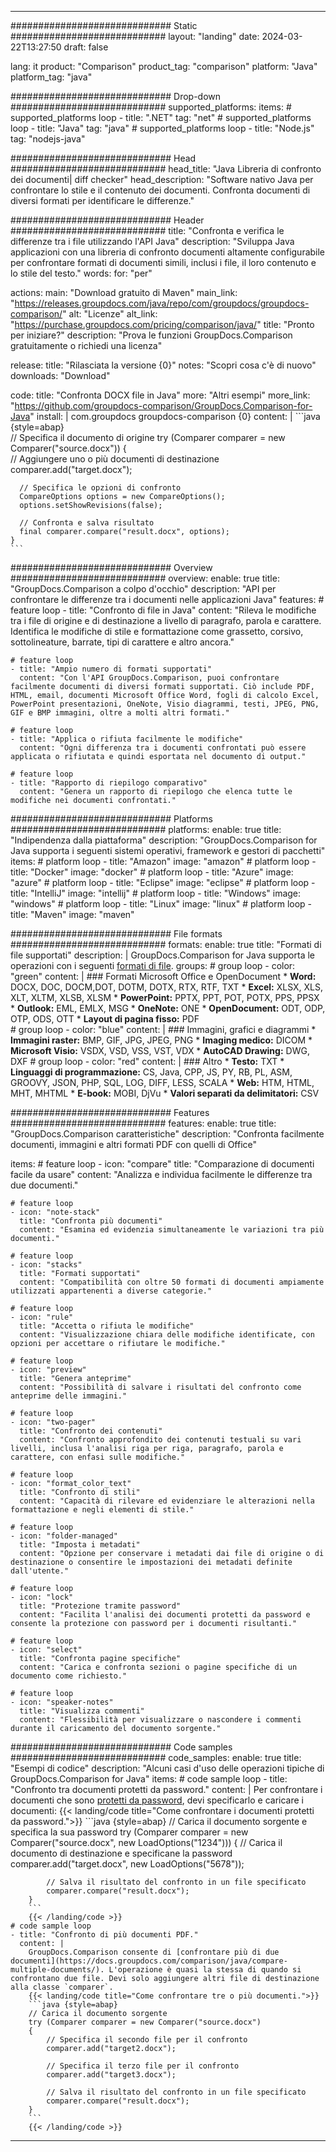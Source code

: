 
---
############################# Static ############################
layout: "landing"
date: 2024-03-22T13:27:50
draft: false

lang: it
product: "Comparison"
product_tag: "comparison"
platform: "Java"
platform_tag: "java"

############################# Drop-down ############################
supported_platforms:
  items:
    # supported_platforms loop
    - title: ".NET"
      tag: "net"
    # supported_platforms loop
    - title: "Java"
      tag: "java"
    # supported_platforms loop
    - title: "Node.js"
      tag: "nodejs-java"

############################# Head ############################
head_title: "Java Libreria di confronto dei documenti| diff checker"
head_description: "Software nativo Java per confrontare lo stile e il contenuto dei documenti. Confronta documenti di diversi formati per identificare le differenze."

############################# Header ############################
title: "Confronta e verifica le differenze tra i file utilizzando l'API Java"
description: "Sviluppa Java applicazioni con una libreria di confronto documenti altamente configurabile per confrontare formati di documenti simili, inclusi i file, il loro contenuto e lo stile del testo."
words:
  for: "per"

actions:
  main: "Download gratuito di Maven"
  main_link: "https://releases.groupdocs.com/java/repo/com/groupdocs/groupdocs-comparison/"
  alt: "Licenze"
  alt_link: "https://purchase.groupdocs.com/pricing/comparison/java/"
  title: "Pronto per iniziare?"
  description: "Prova le funzioni GroupDocs.Comparison gratuitamente o richiedi una licenza"

release:
  title: "Rilasciata la versione {0}"
  notes: "Scopri cosa c'è di nuovo"
  downloads: "Download"

code:
  title: "Confronta DOCX file in Java"
  more: "Altri esempi"
  more_link: "https://github.com/groupdocs-comparison/GroupDocs.Comparison-for-Java"
  install: |
    <dependency>
      <groupId>com.groupdocs</groupId>
      <artifactId>groupdocs-comparison</artifactId>
      <version>{0}</version>
    </dependency>
  content: |
    ```java {style=abap}  
    // Specifica il documento di origine
    try (Comparer comparer = new Comparer("source.docx"))
    {    
      // Aggiungere uno o più documenti di destinazione
      comparer.add("target.docx");

      // Specifica le opzioni di confronto
      CompareOptions options = new CompareOptions();
      options.setShowRevisions(false);

      // Confronta e salva risultato
      final comparer.compare("result.docx", options);
    }    
    ```

############################# Overview ############################
overview:
  enable: true
  title: "GroupDocs.Comparison a colpo d'occhio"
  description: "API per confrontare le differenze tra i documenti nelle applicazioni Java"
  features:
    # feature loop
    - title: "Confronto di file in Java"
      content: "Rileva le modifiche tra i file di origine e di destinazione a livello di paragrafo, parola e carattere. Identifica le modifiche di stile e formattazione come grassetto, corsivo, sottolineature, barrate, tipi di carattere e altro ancora."

    # feature loop
    - title: "Ampio numero di formati supportati"
      content: "Con l'API GroupDocs.Comparison, puoi confrontare facilmente documenti di diversi formati supportati. Ciò include PDF, HTML, email, documenti Microsoft Office Word, fogli di calcolo Excel, PowerPoint presentazioni, OneNote, Visio diagrammi, testi, JPEG, PNG, GIF e BMP immagini, oltre a molti altri formati."

    # feature loop
    - title: "Applica o rifiuta facilmente le modifiche"
      content: "Ogni differenza tra i documenti confrontati può essere applicata o rifiutata e quindi esportata nel documento di output."

    # feature loop
    - title: "Rapporto di riepilogo comparativo"
      content: "Genera un rapporto di riepilogo che elenca tutte le modifiche nei documenti confrontati."

############################# Platforms ############################
platforms:
  enable: true
  title: "Indipendenza dalla piattaforma"
  description: "GroupDocs.Comparison for Java supporta i seguenti sistemi operativi, framework e gestori di pacchetti"
  items:
    # platform loop
    - title: "Amazon"
      image: "amazon"
    # platform loop
    - title: "Docker"
      image: "docker"
    # platform loop
    - title: "Azure"
      image: "azure"
    # platform loop
    - title: "Eclipse"
      image: "eclipse"
    # platform loop
    - title: "IntelliJ"
      image: "intellij"
    # platform loop
    - title: "Windows"
      image: "windows"
    # platform loop
    - title: "Linux"
      image: "linux"
    # platform loop
    - title: "Maven"
      image: "maven"

############################# File formats ############################
formats:
  enable: true
  title: "Formati di file supportati"
  description: |
    GroupDocs.Comparison for Java supporta le operazioni con i seguenti [formati di file](https://docs.groupdocs.com/comparison/java/supported-document-formats/).
  groups:
    # group loop
    - color: "green"
      content: |
        ### Formati Microsoft Office e OpenDocument
        * **Word:** DOCX, DOC, DOCM,DOT, DOTM, DOTX, RTX, RTF, TXT
        * **Excel:** XLSX, XLS, XLT, XLTM, XLSB, XLSM
        * **PowerPoint:** PPTX, PPT, POT, POTX, PPS, PPSX
        * **Outlook:** EML, EMLX, MSG
        * **OneNote:** ONE
        * **OpenDocument:** ODT, ODP, OTP, ODS, OTT
        * **Layout di pagina fisso:** PDF        
    # group loop
    - color: "blue"
      content: |
        ### Immagini, grafici e diagrammi
        * **Immagini raster:** BMP, GIF, JPG, JPEG, PNG
        * **Imaging medico:** DICOM
        * **Microsoft Visio:** VSDX, VSD, VSS, VST, VDX
        * **AutoCAD Drawing:** DWG, DXF
      # group loop
    - color: "red"
      content: |
        ### Altro
        * **Testo:** TXT
        * **Linguaggi di programmazione:** CS, Java, CPP, JS, PY, RB, PL, ASM, GROOVY, JSON, PHP, SQL, LOG, DIFF, LESS, SCALA
        * **Web:** HTM, HTML, MHT, MHTML
        * **E-book:** MOBI, DjVu
        * **Valori separati da delimitatori:** CSV

############################# Features ############################
features:
  enable: true
  title: "GroupDocs.Comparison caratteristiche"
  description: "Confronta facilmente documenti, immagini e altri formati PDF con quelli di Office"

  items:
    # feature loop
    - icon: "compare"
      title: "Comparazione di documenti facile da usare"
      content: "Analizza e individua facilmente le differenze tra due documenti."

    # feature loop
    - icon: "note-stack"
      title: "Confronta più documenti"
      content: "Esamina ed evidenzia simultaneamente le variazioni tra più documenti."

    # feature loop
    - icon: "stacks"
      title: "Formati supportati"
      content: "Compatibilità con oltre 50 formati di documenti ampiamente utilizzati appartenenti a diverse categorie."

    # feature loop
    - icon: "rule"
      title: "Accetta o rifiuta le modifiche"
      content: "Visualizzazione chiara delle modifiche identificate, con opzioni per accettare o rifiutare le modifiche."

    # feature loop
    - icon: "preview"
      title: "Genera anteprime"
      content: "Possibilità di salvare i risultati del confronto come anteprime delle immagini."

    # feature loop
    - icon: "two-pager"
      title: "Confronto dei contenuti"
      content: "Confronto approfondito dei contenuti testuali su vari livelli, inclusa l'analisi riga per riga, paragrafo, parola e carattere, con enfasi sulle modifiche."

    # feature loop
    - icon: "format_color_text"
      title: "Confronto di stili"
      content: "Capacità di rilevare ed evidenziare le alterazioni nella formattazione e negli elementi di stile."

    # feature loop
    - icon: "folder-managed"
      title: "Imposta i metadati"
      content: "Opzione per conservare i metadati dai file di origine o di destinazione o consentire le impostazioni dei metadati definite dall'utente."

    # feature loop
    - icon: "lock"
      title: "Protezione tramite password"
      content: "Facilita l'analisi dei documenti protetti da password e consente la protezione con password per i documenti risultanti."

    # feature loop
    - icon: "select"
      title: "Confronta pagine specifiche"
      content: "Carica e confronta sezioni o pagine specifiche di un documento come richiesto."

    # feature loop
    - icon: "speaker-notes"
      title: "Visualizza commenti"
      content: "Flessibilità per visualizzare o nascondere i commenti durante il caricamento del documento sorgente."

############################# Code samples ############################
code_samples:
  enable: true
  title: "Esempi di codice"
  description: "Alcuni casi d'uso delle operazioni tipiche di GroupDocs.Comparison for Java"
  items:
    # code sample loop
    - title: "Confronto tra documenti protetti da password."
      content: |
        Per confrontare i documenti che sono [protetti da password](https://docs.groupdocs.com/comparison/java/load-password-protected-documents/), devi specificarlo e caricare i documenti:
        {{< landing/code title="Come confrontare i documenti protetti da password.">}}
        ```java {style=abap}
        // Carica il documento sorgente e specifica la sua password
        try (Comparer comparer = new Comparer("source.docx", new LoadOptions("1234")))
        {
            // Carica il documento di destinazione e specificane la password
            comparer.add("target.docx", new LoadOptions("5678"));
        
            // Salva il risultato del confronto in un file specificato
            comparer.compare("result.docx");
        }
        ```
        {{< /landing/code >}}
    # code sample loop
    - title: "Confronto di più documenti PDF."
      content: |
        GroupDocs.Comparison consente di [confrontare più di due documenti](https://docs.groupdocs.com/comparison/java/compare-multiple-documents/). L'operazione è quasi la stessa di quando si confrontano due file. Devi solo aggiungere altri file di destinazione alla classe `comparer`.
        {{< landing/code title="Come confrontare tre o più documenti.">}}
        ```java {style=abap}   
        // Carica il documento sorgente
        try (Comparer comparer = new Comparer("source.docx") 
        {
            // Specifica il secondo file per il confronto
            comparer.add("target2.docx");

            // Specifica il terzo file per il confronto
            comparer.add("target3.docx");

            // Salva il risultato del confronto in un file specificato
            comparer.compare("result.docx");
        }
        ```
        {{< /landing/code >}}

---


